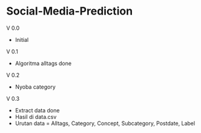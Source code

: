 # Social-Media-Prediction

V 0.0
- Initial

V 0.1
- Algoritma alltags done

V 0.2
- Nyoba category

V 0.3
- Extract data done
- Hasil di data.csv
- Urutan data = Alltags, Category, Concept, Subcategory, Postdate, Label 
